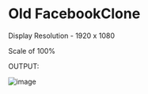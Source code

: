 # Old FacebookClone

Display Resolution - 1920 x 1080

Scale of 100%


OUTPUT:

![image](https://user-images.githubusercontent.com/109978340/208815963-e6eae508-6908-4278-a976-ce71985acaa8.png)
